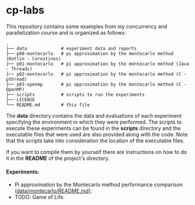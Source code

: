 # cp-labs
This repository contains some examples from my concurrency and parallelization course and is organized as follows:


```
.                    
├── data             # experiment data and reports
├── p00-montecarlo   # pi approximation by the montecarlo method (Kotlin - Coroutines)
├── p01-montecarlo   # pi approximation by the montecarlo method (Java - Threads)
├── p02-montecarlo   # pi approximation by the montecarlo method (C - pthread)
├── p03-openmp       # pi approximation by the montecarlo method (C - OpenMP)
├── scripts          # scripts to run the experiments
├── LICENSE
└── README.md        # this file
```

The **data** directory contains the data and evaluations of each experiment specifying the environment
in which they were performed.
The scripts to execute these experiments can be found in the **scripts** directory and the executable
files that were used are also provided along with the code. Note that the scripts take into consideration
the location of the executable files. 

If you want to compile them by yourself there are instructions on how to do it in the **README** of the project's directory.

#### **Experiments:**

- Pi approximation by the Montecarlo method performance comparison ([data/montecarlo/README.md](./data/montecarlo/README.md));
- TODO: Game of Life.